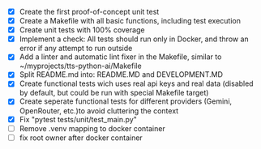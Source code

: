 - [x] Create the first proof-of-concept unit test
- [x] Create a Makefile with all basic functions, including test execution
- [x] Create unit tests with 100% coverage
- [x] Implement a check: All tests should run only in Docker, and throw an error if any attempt to run outside
- [x] Add a linter and automatic lint fixer in the Makefile, similar to ~/myprojects/tts-python-ai/Makefile
- [x] Split README.md into: README.MD and DEVELOPMENT.MD
- [x] Create functional tests wich uses real api keys and real data (disabled by default, but could be run with special Makefile target)
- [x] Create seperate functional tests for different providers (Gemini, OpenRouter, etc.)to avoid cluttering the context
- [x] Fix "pytest tests/unit/test_main.py" 
- [ ] Remove .venv mapping to docker container
- [ ] fix root owner after docker container